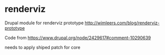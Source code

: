 # renderviz
Drupal module for renderviz prototype http://wimleers.com/blog/renderviz-prototype

Code from https://www.drupal.org/node/2429617#comment-10290639

needs to apply shiped patch for core

